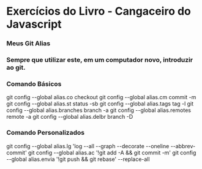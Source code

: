 
# Exercícios do Livro - Cangaceiro do Javascript

### Meus Git Alias

### Sempre que utilizar este, em um computador novo, introduzir ao git.

### Comando Básicos

git config --global alias.co checkout
git config --global alias.cm commit -m
git config --global alias.st status -sb
git config --global alias.tags tag -l
git config --global alias.branches branch -a
git config --global alias.remotes remote -a
git config --global alias.delbr branch -D

### Comando Personalizados

git config --global alias.lg 'log --all --graph --decorate --oneline --abbrev-commit'
git config --global alias.ac '!git add -A && git commit -m'
git config --global alias.envia '!git push && git rebase' --replace-all
